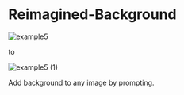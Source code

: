 # Reimagined-Background
![example5](https://github.com/user-attachments/assets/0a1084f7-53fa-428d-afe4-e37a57a92e84)

to 

![example5 (1)](https://github.com/user-attachments/assets/9dd64e9e-05c6-4e94-a38e-df98e66245e3)

Add background to any image by prompting.


